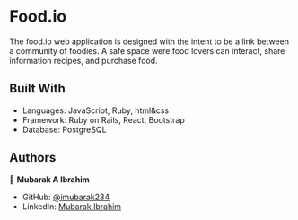 # Food.io
The food.io web application is designed with the intent to be a link between a community of foodies. A safe space were food lovers can interact, share information recipes, and purchase food.

## Built With

- Languages: JavaScript, Ruby, html&css
- Framework: Ruby on Rails, React, Bootstrap
- Database: PostgreSQL

## Authors

👤 **Mubarak A Ibrahim**

- GitHub: [@imubarak234](https://github.com/imubarak234)
- LinkedIn: [Mubarak Ibrahim](https://www.linkedin.com/in/mubarak-ibrahim-1540a5208/)
